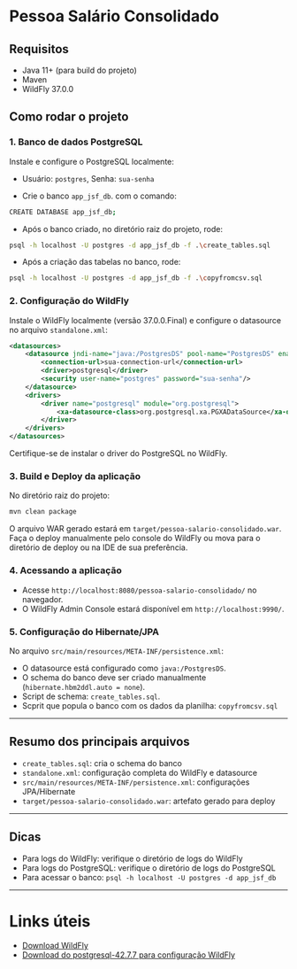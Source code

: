 # Pessoa Salário Consolidado

## Requisitos
- Java 11+ (para build do projeto)
- Maven
- WildFly 37.0.0


## Como rodar o projeto

### 1. Banco de dados PostgreSQL

Instale e configure o PostgreSQL localmente:
- Usuário: `postgres`, Senha: `sua-senha`
  
- Crie o banco `app_jsf_db`. com o comando:
```sh
CREATE DATABASE app_jsf_db;
```

- Após o banco criado, no diretório raiz do projeto, rode:
```sh
psql -h localhost -U postgres -d app_jsf_db -f .\create_tables.sql
````
- Após a criação das tabelas no banco, rode:
``` sh
psql -h localhost -U postgres -d app_jsf_db -f .\copyfromcsv.sql
```


### 2. Configuração do WildFly

Instale o WildFly localmente (versão 37.0.0.Final) e configure o datasource no arquivo `standalone.xml`:
```xml
<datasources>
    <datasource jndi-name="java:/PostgresDS" pool-name="PostgresDS" enabled="true" use-java-context="true">
        <connection-url>sua-connection-url</connection-url>
        <driver>postgresql</driver>
        <security user-name="postgres" password="sua-senha"/>
    </datasource>
    <drivers>
        <driver name="postgresql" module="org.postgresql">
            <xa-datasource-class>org.postgresql.xa.PGXADataSource</xa-datasource-class>
        </driver>
    </drivers>
</datasources>
```
Certifique-se de instalar o driver do PostgreSQL no WildFly.

### 3. Build e Deploy da aplicação

No diretório raiz do projeto:
```sh
mvn clean package
```
O arquivo WAR gerado estará em `target/pessoa-salario-consolidado.war`.
Faça o deploy manualmente pelo console do WildFly ou mova para o diretório de deploy ou na IDE de sua preferência.


### 4. Acessando a aplicação

- Acesse `http://localhost:8080/pessoa-salario-consolidado/` no navegador.
- O WildFly Admin Console estará disponível em `http://localhost:9990/`.

### 5. Configuração do Hibernate/JPA

No arquivo `src/main/resources/META-INF/persistence.xml`:
- O datasource está configurado como `java:/PostgresDS`.
- O schema do banco deve ser criado manualmente (`hibernate.hbm2ddl.auto = none`).
- Script de schema: `create_tables.sql`.
- Scprit que popula o banco com os dados da planilha: `copyfromcsv.sql`

---

## Resumo dos principais arquivos
- `create_tables.sql`: cria o schema do banco
- `standalone.xml`: configuração completa do WildFly e datasource
- `src/main/resources/META-INF/persistence.xml`: configurações JPA/Hibernate
- `target/pessoa-salario-consolidado.war`: artefato gerado para deploy

---

## Dicas
- Para logs do WildFly: verifique o diretório de logs do WildFly
- Para logs do PostgreSQL: verifique o diretório de logs do PostgreSQL
- Para acessar o banco: `psql -h localhost -U postgres -d app_jsf_db`

---

# Links úteis
- [Download WildFly](https://www.wildfly.org/downloads/)
- [Download do postgresql-42.7.7 para configuração WildFly](https://jdbc.postgresql.org/download/)

